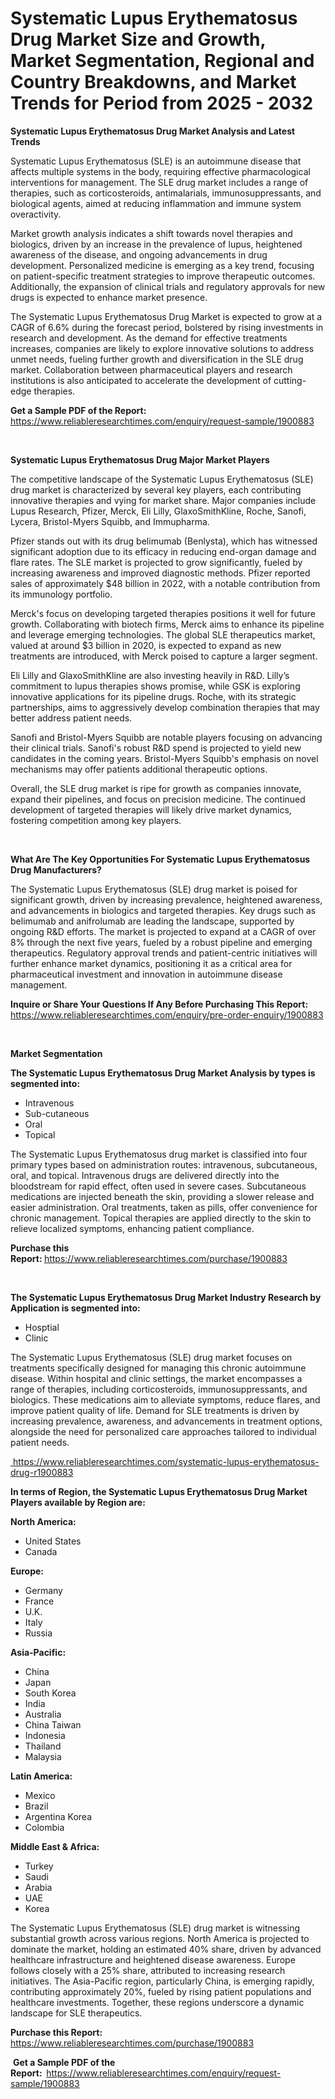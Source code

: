 <p><h1>Systematic Lupus Erythematosus Drug Market Size and Growth, Market Segmentation, Regional and Country Breakdowns, and Market Trends for Period from 2025 -  2032</h1></p><p><strong>Systematic Lupus Erythematosus Drug Market Analysis and Latest Trends</strong></p>
<p><p>Systematic Lupus Erythematosus (SLE) is an autoimmune disease that affects multiple systems in the body, requiring effective pharmacological interventions for management. The SLE drug market includes a range of therapies, such as corticosteroids, antimalarials, immunosuppressants, and biological agents, aimed at reducing inflammation and immune system overactivity. </p><p>Market growth analysis indicates a shift towards novel therapies and biologics, driven by an increase in the prevalence of lupus, heightened awareness of the disease, and ongoing advancements in drug development. Personalized medicine is emerging as a key trend, focusing on patient-specific treatment strategies to improve therapeutic outcomes. Additionally, the expansion of clinical trials and regulatory approvals for new drugs is expected to enhance market presence.</p><p>The Systematic Lupus Erythematosus Drug Market is expected to grow at a CAGR of 6.6% during the forecast period, bolstered by rising investments in research and development. As the demand for effective treatments increases, companies are likely to explore innovative solutions to address unmet needs, fueling further growth and diversification in the SLE drug market. Collaboration between pharmaceutical players and research institutions is also anticipated to accelerate the development of cutting-edge therapies.</p></p>
<p><strong>Get a Sample PDF of the Report:&nbsp;</strong> <a href="https://www.reliableresearchtimes.com/enquiry/request-sample/1900883?utm_campaign=3354&utm_medium=2&utm_source=Github&utm_content=ia&utm_term=19042025&utm_id=systematic-lupus-erythematosus-drug">https://www.reliableresearchtimes.com/enquiry/request-sample/1900883</a></p>
<p>&nbsp;</p>
<p><strong>Systematic Lupus Erythematosus Drug Major Market Players</strong></p>
<p><p>The competitive landscape of the Systematic Lupus Erythematosus (SLE) drug market is characterized by several key players, each contributing innovative therapies and vying for market share. Major companies include Lupus Research, Pfizer, Merck, Eli Lilly, GlaxoSmithKline, Roche, Sanofi, Lycera, Bristol-Myers Squibb, and Immupharma.</p><p>Pfizer stands out with its drug belimumab (Benlysta), which has witnessed significant adoption due to its efficacy in reducing end-organ damage and flare rates. The SLE market is projected to grow significantly, fueled by increasing awareness and improved diagnostic methods. Pfizer reported sales of approximately $48 billion in 2022, with a notable contribution from its immunology portfolio.</p><p>Merck's focus on developing targeted therapies positions it well for future growth. Collaborating with biotech firms, Merck aims to enhance its pipeline and leverage emerging technologies. The global SLE therapeutics market, valued at around $3 billion in 2020, is expected to expand as new treatments are introduced, with Merck poised to capture a larger segment.</p><p>Eli Lilly and GlaxoSmithKline are also investing heavily in R&D. Lilly’s commitment to lupus therapies shows promise, while GSK is exploring innovative applications for its pipeline drugs. Roche, with its strategic partnerships, aims to aggressively develop combination therapies that may better address patient needs.</p><p>Sanofi and Bristol-Myers Squibb are notable players focusing on advancing their clinical trials. Sanofi's robust R&D spend is projected to yield new candidates in the coming years. Bristol-Myers Squibb's emphasis on novel mechanisms may offer patients additional therapeutic options.</p><p>Overall, the SLE drug market is ripe for growth as companies innovate, expand their pipelines, and focus on precision medicine. The continued development of targeted therapies will likely drive market dynamics, fostering competition among key players.</p></p>
<p>&nbsp;</p>
<p><strong>What Are The Key Opportunities For Systematic Lupus Erythematosus Drug Manufacturers?</strong></p>
<p><p>The Systematic Lupus Erythematosus (SLE) drug market is poised for significant growth, driven by increasing prevalence, heightened awareness, and advancements in biologics and targeted therapies. Key drugs such as belimumab and anifrolumab are leading the landscape, supported by ongoing R&D efforts. The market is projected to expand at a CAGR of over 8% through the next five years, fueled by a robust pipeline and emerging therapeutics. Regulatory approval trends and patient-centric initiatives will further enhance market dynamics, positioning it as a critical area for pharmaceutical investment and innovation in autoimmune disease management.</p></p>
<p><strong>Inquire or Share Your Questions If Any Before Purchasing This Report:</strong> <a href="https://www.reliableresearchtimes.com/enquiry/pre-order-enquiry/1900883?utm_campaign=3354&utm_medium=2&utm_source=Github&utm_content=ia&utm_term=19042025&utm_id=systematic-lupus-erythematosus-drug">https://www.reliableresearchtimes.com/enquiry/pre-order-enquiry/1900883</a></p>
<p>&nbsp;</p>
<p><strong>Market Segmentation</strong></p>
<p><strong>The Systematic Lupus Erythematosus Drug Market Analysis by types is segmented into:</strong></p>
<p><ul><li>Intravenous</li><li>Sub-cutaneous</li><li>Oral</li><li>Topical</li></ul></p>
<p><p>The Systematic Lupus Erythematosus drug market is classified into four primary types based on administration routes: intravenous, subcutaneous, oral, and topical. Intravenous drugs are delivered directly into the bloodstream for rapid effect, often used in severe cases. Subcutaneous medications are injected beneath the skin, providing a slower release and easier administration. Oral treatments, taken as pills, offer convenience for chronic management. Topical therapies are applied directly to the skin to relieve localized symptoms, enhancing patient compliance.</p></p>
<p><strong>Purchase this Report:&nbsp;</strong><a href="https://www.reliableresearchtimes.com/purchase/1900883?utm_campaign=3354&utm_medium=2&utm_source=Github&utm_content=ia&utm_term=19042025&utm_id=systematic-lupus-erythematosus-drug">https://www.reliableresearchtimes.com/purchase/1900883</a></p>
<p>&nbsp;</p>
<p><strong>The Systematic Lupus Erythematosus Drug Market Industry Research by Application is segmented into:</strong></p>
<p><ul><li>Hosptial</li><li>Clinic</li></ul></p>
<p><p>The Systematic Lupus Erythematosus (SLE) drug market focuses on treatments specifically designed for managing this chronic autoimmune disease. Within hospital and clinic settings, the market encompasses a range of therapies, including corticosteroids, immunosuppressants, and biologics. These medications aim to alleviate symptoms, reduce flares, and improve patient quality of life. Demand for SLE treatments is driven by increasing prevalence, awareness, and advancements in treatment options, alongside the need for personalized care approaches tailored to individual patient needs.</p></p>
<p><a href="https://www.reliableresearchtimes.com/systematic-lupus-erythematosus-drug-r1900883?utm_campaign=3354&utm_medium=2&utm_source=Github&utm_content=ia&utm_term=19042025&utm_id=systematic-lupus-erythematosus-drug">&nbsp;https://www.reliableresearchtimes.com/systematic-lupus-erythematosus-drug-r1900883</a></p>
<p><strong>In terms of Region, the Systematic Lupus Erythematosus Drug Market Players available by Region are:</strong></p>
<p>
    <p> <strong> North America: </strong>
        <ul>
            <li>United States</li>
            <li>Canada</li>
        </ul>
        </p> 
    <p> <strong> Europe: </strong>
        <ul>
            <li>Germany</li>
            <li>France</li>
            <li>U.K.</li>
            <li>Italy</li>
            <li>Russia</li>
        </ul>
        </p> 
    <p> <strong> Asia-Pacific: </strong>
        <ul>
            <li>China</li>
            <li>Japan</li>
            <li>South Korea</li>
            <li>India</li>
            <li>Australia</li>
            <li>China Taiwan</li>
            <li>Indonesia</li>
            <li>Thailand</li>
            <li>Malaysia</li>
        </ul>
        </p> 
    <p> <strong> Latin America: </strong>
        <ul>
            <li>Mexico</li>
            <li>Brazil</li>
            <li>Argentina Korea</li>
            <li>Colombia</li>
        </ul>
        </p> 
    <p> <strong> Middle East & Africa: </strong>
        <ul>
            <li>Turkey</li>
            <li>Saudi</li>
            <li>Arabia</li>
            <li>UAE</li>
            <li>Korea</li>
        </ul>
    </p>
    </p>
<p><p>The Systematic Lupus Erythematosus (SLE) drug market is witnessing substantial growth across various regions. North America is projected to dominate the market, holding an estimated 40% share, driven by advanced healthcare infrastructure and heightened disease awareness. Europe follows closely with a 25% share, attributed to increasing research initiatives. The Asia-Pacific region, particularly China, is emerging rapidly, contributing approximately 20%, fueled by rising patient populations and healthcare investments. Together, these regions underscore a dynamic landscape for SLE therapeutics.</p></p>
<p><strong>Purchase this Report: </strong><a href="https://www.reliableresearchtimes.com/purchase/1900883?utm_campaign=3354&utm_medium=2&utm_source=Github&utm_content=ia&utm_term=19042025&utm_id=systematic-lupus-erythematosus-drug">https://www.reliableresearchtimes.com/purchase/1900883</a></p>
<p>&nbsp;<strong>Get a Sample PDF of the Report:&nbsp;&nbsp;</strong><a href="https://www.reliableresearchtimes.com/enquiry/request-sample/1900883?utm_campaign=3354&utm_medium=2&utm_source=Github&utm_content=ia&utm_term=19042025&utm_id=systematic-lupus-erythematosus-drug">https://www.reliableresearchtimes.com/enquiry/request-sample/1900883</a></p>
<p><strong></strong></p>
<p><p></p><p></p><p></p></p>